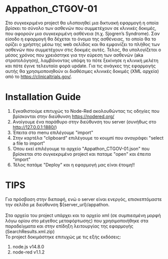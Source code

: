 # Appathon_CTGOV-01
Στο συγκεκριμένο project θα υλοποιηθεί μια δικτυακή εφαρμογή η οποία βρίσκει το σύνολο των ασθενών που συμμετέχουν σε κλινικές δοκιμές, που αφορούν μια συγκεκριμένη ασθένεια (π.χ. Sjogren’s Syndrome). Σαν είσοδο η εφαρμογή θα δέχεται το όνομα της ασθένειας, το οποίο θα το ορίζει ο χρήστης μέσω της web σελίδας και θα εμφανίζει το πλήθος των ασθενών που συμμετέχουν στις δοκιμές αυτές. Τελος, θα υπολογίζεται ο μέσος χρόνος που χρειάστηκε για την εύρεση των ασθενών (aka στρατολόγηση), λαμβάνοντας υπόψη το πότε ξεκίνησε η κλινική μελέτη και πότε έγινε τελευταία φορά update. Για τις ανάγκες της εφαρμογής αυτής θα χρησιμοποιηθούν οι διαθέσιμες κλινικές δοκιμές (XML αρχεία) από το https://clinicaltrials.gov/.
# Installation Guide
1) Eγκαθιστούμε επιτυχώς το Node-Red ακολουθώντας τις οδηγίες που βρίσκονται στην διεύθυνση https://nodered.org/
2) Aνοίγουμε ένα παράθυρο στην διεύθυνση του server (συνήθως στο http://127.0.0.1:1880/)
3) Έπειτα στο menu επιλέγουμε "import"
4) Στην καρτέλα "clipboard" επιλέγουμε το κουμπί που αναγράφει "select a file to import"
5) Όπου εκεί επιλέγουμε το αρχείο "Appathon_CTGOV-01.json" που βρίσκεται στο συγκεκριμένο project και παταμε "open" και έπειτα "import"
5) Τέλος πατάμε "Deploy" και η εφαρμογή μας είναι έτοιμη!!
# TIPS
Για πρόσβαση στην διεπαφή, ενώ ο server είναι ενεργός, επισκεπτόμαστε την σελίδα με διεύθυνση ${server_url}/appathon.\
\
Στα αρχεία του project υπάρχει και το αρχείο xml (σε συμπιεσμένη μορφή λόγω ορίου στο μέγεθος μεταφόρτωσης) που χρησιμοποιήθηκε στα παραδείγματα και στην επίδηξη λειτουργίας της εφαρμογής (SearchResults.xml.zip)
\
Το project δοκιμάστηκε επιτυχώς με τις εξής εκδόσεις:
1) node.js v14.8.0
2) node-red v1.1.2
